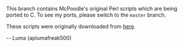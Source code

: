 This branch contains McPoodle's original Perl scripts which are being ported to C.
To see my ports, please switch to the `master` branch.

These scripts were originally downloaded from [here](https://www.theneitherworld.com/mcpoodle/SCC_TOOLS).

-- Luma (aplumafreak500)
